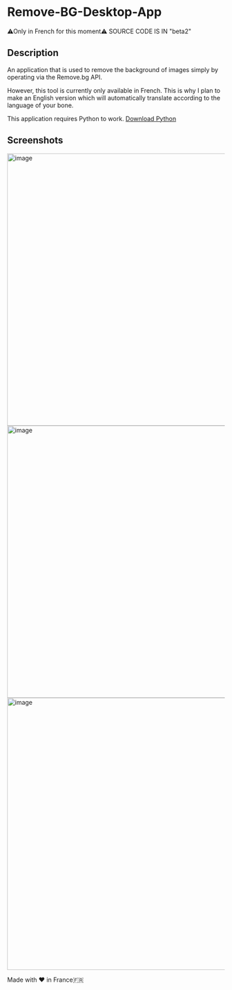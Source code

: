 # Remove-BG-Desktop-App
⚠Only in French for this moment⚠
SOURCE CODE IS IN "beta2"
## Description
An application that is used to remove the background of images simply by operating via the Remove.bg API.

However, this tool is currently only available in French. This is why I plan to make an English version which will automatically translate according to the language of your bone.

This application requires Python to work. <a href="ms-windows-store://pdp?hl=fr-fr&gl=us&referrer=storeforweb&source=https%3A%2F%2Fapps.microsoft.com%2Fdetail%2F9ncvdn91xzqp%3Fhl%3Den-us%26gl%3DUS&productid=9ncvdn91xzqp&ocid=storeweb-pdp-open-cta">Download Python</a>

## Screenshots
<img width="629" alt="image" src="https://github.com/ilikedev/Remove-BG-Desktop-App/assets/165187156/ee4dc4b9-d14b-4fcc-ba29-e22b94fb5400">
<img width="629" alt="image" src="https://github.com/ilikedev/Remove-BG-Desktop-App/assets/165187156/ca6e1c23-53f0-41cb-b828-9d4a9f7c71df">
<img width="629" alt="image" src="https://github.com/ilikedev/Remove-BG-Desktop-App/assets/165187156/196b3ec6-d105-44a5-9a0f-d926e84c9d4b">


Made with ❤ in France🇫🇷
